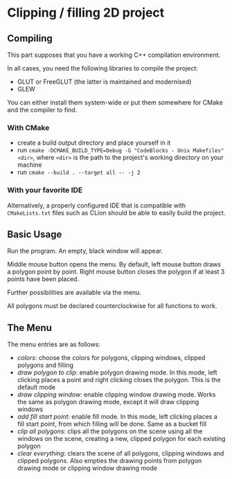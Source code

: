 # Clipping / filling 2D project

## Compiling

This part supposes that you have a working C++ compilation environment.

In all cases, you need the following libraries to compile the project:
* GLUT or FreeGLUT (the latter is maintained and modernised)
* GLEW

You can either install them system-wide or put them somewhere for CMake and the
compiler to find.

### With CMake

* create a build output directory and place yourself in it
* run `cmake -DCMAKE_BUILD_TYPE=Debug -G "CodeBlocks - Unix Makefiles" <dir>`,
  where `<dir>` is the path to the project's working directory on your machine
* run `cmake --build . --target all -- -j 2`

### With your favorite IDE

Alternatively, a properly configured IDE that is compatible with
`CMakeLists.txt` files such as CLion should be able to easily build the project.

## Basic Usage

Run the program. An empty, black window will appear.

Middle mouse button opens the menu. By default, left mouse button draws a
polygon point by point. Right mouse button closes the polygon if at least 3
points have been placed.

Further possibilities are available via the menu.

All polygons must be declared counterclockwise for all functions to work.

## The Menu

The menu entries are as follows:

* _colors_: choose the colors for polygons, clipping windows, clipped polygons and
  filling
* _draw polygon to clip_: enable polygon drawing mode. In this mode, left clicking
  places a point and right clicking closes the polygon. This is the default mode
* _draw clipping window_: enable clipping window drawing mode. Works the same as
  polygon drawing mode, except it will draw clipping windows
* _add fill start point_: enable fill mode. In this mode, left clicking places a
  fill start point, from which filling will be done. Same as a bucket fill
* _clip all polygons_: clips all the polygons on the scene using all the windows
  on the scene, creating a new, clipped polygon for each existing polygon
* _clear everything_: clears the scene of all polygons, clipping windows and
  clipped polygons. Also empties the drawing points from polygon drawing mode or
  clipping window drawing mode